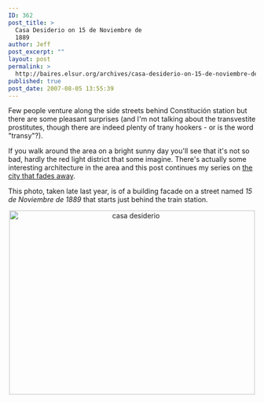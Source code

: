 ```yaml
---
ID: 362
post_title: >
  Casa Desiderio on 15 de Noviembre de
  1889
author: Jeff
post_excerpt: ""
layout: post
permalink: >
  http://baires.elsur.org/archives/casa-desiderio-on-15-de-noviembre-de-1889/
published: true
post_date: 2007-08-05 13:55:39
---
```

Few people venture along the side streets behind Constitución station but there are some pleasant surprises (and I'm not talking about the transvestite prostitutes, though there are indeed plenty of trany hookers - or is the word "transy"?). 

If you walk around the area on a bright sunny day you'll see that it's not so bad, hardly the red light district that some imagine. There's actually some interesting architecture in the area and this post continues my series on <a href="http://baires.elsur.org/archives/the-city-that-fades-away/">the city that fades away</a>.

This photo, taken late last year, is of a building facade on a street named <em>15 de Noviembre de 1889</em> that starts just behind the train station.  

<center>
<a href="http://www.zooomr.com/photos/jeffbarry/2866994/" title="Photo Sharing"><img src="http://static.zooomr.com/images/2866994_537ca84623.jpg" width="500" height="375" alt="casa desiderio" /></a>
</center>
